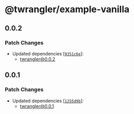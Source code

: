 # @twrangler/example-vanilla

## 0.0.2

### Patch Changes

- Updated dependencies [[`9351c6e`](https://github.com/sor4chi/twrangler/commit/9351c6ef7200d75793c2ba9a6b7f87649e9debc3)]:
  - twrangler@0.0.2

## 0.0.1

### Patch Changes

- Updated dependencies [[`1255d9b`](https://github.com/sor4chi/twrangler/commit/1255d9b7d22d76734c5bdc1572f094a08d7ca18f)]:
  - twrangler@0.0.1
